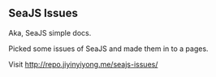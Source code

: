 
SeaJS Issues
------

Aka, SeaJS simple docs.

Picked some issues of SeaJS and made them in to a pages.

Visit http://repo.jiyinyiyong.me/seajs-issues/